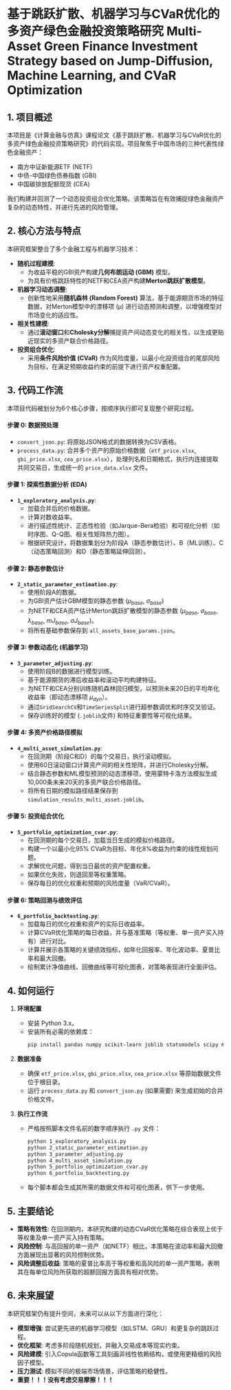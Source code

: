 # 基于跳跃扩散、机器学习与CVaR优化的多资产绿色金融投资策略研究 Multi-Asset Green Finance Investment Strategy based on Jump-Diffusion, Machine Learning, and CVaR Optimization

## 1. 项目概述

本项目是《计算金融与仿真》课程论文《基于跳跃扩散、机器学习与CVaR优化的多资产绿色金融投资策略研究》的代码实现。项目聚焦于中国市场的三种代表性绿色金融资产：

* 南方中证新能源ETF (NETF)
* 中债-中国绿色债券指数 (GBI)
* 中国碳排放配额现货 (CEA)

我们构建并回测了一个动态投资组合优化策略。该策略旨在有效捕捉绿色金融资产复杂的动态特性，并进行先进的风险管理。

## 2. 核心方法与特点

本研究框架整合了多个金融工程与机器学习技术：

* **随机过程建模**:
    * 为收益平稳的GBI资产构建**几何布朗运动 (GBM)** 模型。
    * 为具有价格跳跃特性的NETF和CEA资产构建**Merton跳跃扩散模型**。
* **机器学习动态调整**:
    * 创新性地采用**随机森林 (Random Forest)** 算法，基于能源期货市场的特征数据，对Merton模型中的漂移项 (µ) 进行动态预测和调整，以增强模型对市场变化的适应性。
* **相关性建模**:
    * 通过**滚动窗口**和**Cholesky分解**捕捉资产间动态变化的相关性，以生成更贴近现实的多资产联合价格路径。
* **投资组合优化**:
    * 采用**条件风险价值 (CVaR)** 作为风险度量，以最小化投资组合的尾部风险为目标，在满足预期收益约束的前提下进行资产权重配置。

## 3. 代码工作流

本项目代码被划分为6个核心步骤，按顺序执行即可复现整个研究过程。

#### **步骤 0: 数据预处理**
* `convert_json.py`: 将原始JSON格式的数据转换为CSV表格。
* `process_data.py`: 合并多个资产的原始价格数据（`etf_price.xlsx`, `gbi_price.xlsx`, `cea_price.xlsx`），处理列名和日期格式，执行内连接提取共同交易日，生成统一的 `price_data.xlsx` 文件。

#### **步骤 1: 探索性数据分析 (EDA)**
* **`1_exploratory_analysis.py`**:
    * 加载合并后的价格数据。
    * 计算对数收益率。
    * 进行描述性统计、正态性检验（如Jarque-Bera检验）和可视化分析（如时序图、Q-Q图、相关性矩阵热力图）。
    * 根据研究设计，将数据集划分为阶段A（静态参数估计）、B（ML训练）、C（动态策略回测）和D（静态策略延伸回测）。

#### **步骤 2: 静态参数估计**
* **`2_static_parameter_estimation.py`**:
    * 使用阶段A的数据。
    * 为GBI资产估计GBM模型的静态参数 ($\mu_{base}$, $\sigma_{base}$)
    * 为NETF和CEA资产估计Merton跳跃扩散模型的静态参数 ($\mu_{base}$, $\sigma_{base}$, $\lambda_{base}$, $mJ_{base}$, $\sigma J_{base}$)。
    * 将所有基础参数保存到 `all_assets_base_params.json`。

#### **步骤 3: 参数动态化 (机器学习)**
* **`3_parameter_adjusting.py`**:
    * 使用阶段B的数据进行模型训练。
    * 基于能源期货的滞后收益率和滚动平均构建特征。
    * 为NETF和CEA分别训练随机森林回归模型，以预测未来20日的平均年化收益率（即动态漂移项 $\mu_{dyn}$）。
    * 通过`GridSearchCV`和`TimeSeriesSplit`进行超参数调优和时序交叉验证。
    * 保存训练好的模型 (`.joblib`文件) 和特征重要性等可视化结果。

#### **步骤 4: 多资产价格路径模拟**
* **`4_multi_asset_simulation.py`**:
    * 在回测期（阶段C和D）的每个交易日，执行滚动模拟。
    * 使用60日滚动窗口计算资产间的相关性矩阵，并进行Cholesky分解。
    * 结合静态参数和ML模型预测的动态漂移项，使用蒙特卡洛方法模拟生成10,000条未来20天的多资产联合价格路径。
    * 将所有日期的模拟路径结果保存到 `simulation_results_multi_asset.joblib`。

#### **步骤 5: 投资组合优化**
* **`5_portfolio_optimization_cvar.py`**:
    * 在回测期的每个交易日，加载当日生成的模拟价格路径。
    * 构建一个以最小化95% CVaR为目标、年化8%收益为约束的线性规划问题。
    * 求解优化问题，得到当日最优的资产配置权重。
    * 如果优化失败，则退回至等权重策略。
    * 保存每日的优化权重和预期的风险度量（VaR/CVaR）。

#### **步骤 6: 策略回测与绩效评估**
* **`6_portfolio_backtesting.py`**:
    * 加载每日的优化权重和资产的实际日收益率。
    * 计算CVaR优化策略的每日收益，并与基准策略（等权重、单一资产买入持有）进行对比。
    * 计算并展示各策略的关键绩效指标，如年化回报率、年化波动率、夏普比率和最大回撤。
    * 绘制累计净值曲线、回撤曲线等可视化图表，对策略表现进行全面评估。

## 4. 如何运行

1.  **环境配置**
    * 安装 Python 3.x。
    * 安装所有必需的依赖库：
        ```bash
        pip install pandas numpy scikit-learn joblib statsmodels scipy matplotlib seaborn openpyxl
        ```

2.  **数据准备**
    * 确保 `etf_price.xlsx`, `gbi_price.xlsx`, `cea_price.xlsx` 等原始数据文件位于根目录。
    * 运行 `process_data.py` 和 `convert_json.py` (如果需要) 来生成初始的合并价格文件。

3.  **执行工作流**
    * 严格按照脚本文件名前的数字顺序执行 `.py` 文件：
        ```bash
        python 1_exploratory_analysis.py
        python 2_static_parameter_estimation.py
        python 3_parameter_adjusting.py
        python 4_multi_asset_simulation.py
        python 5_portfolio_optimization_cvar.py
        python 6_portfolio_backtesting.py
        ```
    * 每个脚本都会生成其所需的数据文件和可视化图表，供下一步使用。

## 5. 主要结论

* **策略有效性**: 在回测期内，本研究构建的动态CVaR优化策略在综合表现上优于等权重及单一资产买入持有策略。
* **风险控制**: 与高回报的单一资产（如NETF）相比，本策略在波动率和最大回撤方面展现出显著的风险控制优势。
* **风险调整后收益**: 策略的夏普比率高于等权重和高风险的单一资产策略，表明其在每单位风险所获取的超额回报方面具有相对优势。

## 6. 未来展望

本研究框架仍有提升空间，未来可以从以下方面进行深化：
* **模型增强**: 尝试更先进的机器学习模型（如LSTM、GRU）和更复杂的跳跃过程。
* **优化框架**: 考虑多阶段随机规划，并融入交易成本等现实约束。
* **风险建模**: 引入Copula函数等工具刻画非线性依赖结构，或使用更精细的风险因子模型。
* **压力测试**: 模拟不同的极端市场情景，评估策略的稳健性。
* **重要！！！没有考虑交易摩擦！！！**